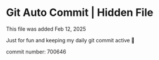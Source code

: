 # Git Auto Commit | Hidden File

This file was added Feb 12, 2025

Just for fun and keeping my daily git commit active 🤪

commit number: 700646
